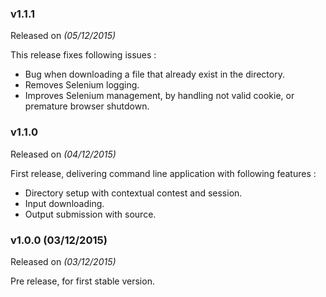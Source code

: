 
### **v1.1.1**

Released on *(05/12/2015)*

This release fixes following issues :

* Bug when downloading a file that already exist in the directory.
* Removes Selenium logging.
* Improves Selenium management, by handling not valid cookie, or premature browser shutdown.

### **v1.1.0**

Released on *(04/12/2015)*


First release, delivering command line application with following features :

* Directory setup with contextual contest and session.
* Input downloading.
* Output submission with source.

### **v1.0.0** (03/12/2015)

Released on *(03/12/2015)*

Pre release, for first stable version.

